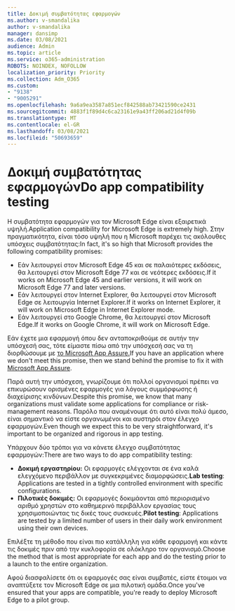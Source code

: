 ```yaml
---
title: Δοκιμή συμβατότητας εφαρμογών
ms.author: v-smandalika
author: v-smandalika
manager: dansimp
ms.date: 03/08/2021
audience: Admin
ms.topic: article
ms.service: o365-administration
ROBOTS: NOINDEX, NOFOLLOW
localization_priority: Priority
ms.collection: Adm_O365
ms.custom:
- "9138"
- "9005291"
ms.openlocfilehash: 9a6a9ea3587a851ecf842588ab73421590ce2431
ms.sourcegitcommit: 4883f1f89d4c6ca23161e9a43ff206ad21d4f09b
ms.translationtype: MT
ms.contentlocale: el-GR
ms.lasthandoff: 03/08/2021
ms.locfileid: "50693659"
---
```

# <a name="do-app-compatibility-testing"></a><span data-ttu-id="034aa-102">Δοκιμή συμβατότητας εφαρμογών</span><span class="sxs-lookup"><span data-stu-id="034aa-102">Do app compatibility testing</span></span>

<span data-ttu-id="034aa-103">Η συμβατότητα εφαρμογών για τον Microsoft Edge είναι εξαιρετικά υψηλή.</span><span class="sxs-lookup"><span data-stu-id="034aa-103">Application compatibility for Microsoft Edge is extremely high.</span></span> <span data-ttu-id="034aa-104">Στην πραγματικότητα, είναι τόσο υψηλή που η Microsoft παρέχει τις ακόλουθες υπόσχεις συμβατότητας:</span><span class="sxs-lookup"><span data-stu-id="034aa-104">In fact, it's so high that Microsoft provides the following compatibility promises:</span></span>
- <span data-ttu-id="034aa-105">Εάν λειτουργεί στον Microsoft Edge 45 και σε παλαιότερες εκδόσεις, θα λειτουργεί στον Microsoft Edge 77 και σε νεότερες εκδόσεις.</span><span class="sxs-lookup"><span data-stu-id="034aa-105">If it works on Microsoft Edge 45 and earlier versions, it will work on Microsoft Edge 77 and later versions.</span></span>
- <span data-ttu-id="034aa-106">Εάν λειτουργεί στον Internet Explorer, θα λειτουργεί στον Microsoft Edge σε λειτουργία Internet Explorer.</span><span class="sxs-lookup"><span data-stu-id="034aa-106">If it works on Internet Explorer, it will work on Microsoft Edge in Internet Explorer mode.</span></span>
- <span data-ttu-id="034aa-107">Εάν λειτουργεί στο Google Chrome, θα λειτουργεί στον Microsoft Edge.</span><span class="sxs-lookup"><span data-stu-id="034aa-107">If it works on Google Chrome, it will work on Microsoft Edge.</span></span>

<span data-ttu-id="034aa-108">Εάν έχετε μια εφαρμογή όπου δεν ανταποκριθούμε σε αυτήν την υπόσχεσή σας, τότε είμαστε πίσω από την υπόσχεσή σας να τη διορθώσουμε με [το Microsoft App Assure.](https://www.microsoft.com/fasttrack/microsoft-365/app-assure)</span><span class="sxs-lookup"><span data-stu-id="034aa-108">If you have an application where we don't meet this promise, then we stand behind the promise to fix it with [Microsoft App Assure](https://www.microsoft.com/fasttrack/microsoft-365/app-assure).</span></span>

<span data-ttu-id="034aa-109">Παρά αυτή την υπόσχεση, γνωρίζουμε ότι πολλοί οργανισμοί πρέπει να επικυρώσουν ορισμένες εφαρμογές για λόγους συμμόρφωσης ή διαχείρισης κινδύνων.</span><span class="sxs-lookup"><span data-stu-id="034aa-109">Despite this promise, we know that many organizations must validate some applications for compliance or risk-management reasons.</span></span> <span data-ttu-id="034aa-110">Παρόλο που αναμένουμε ότι αυτό είναι πολύ άμεσο, είναι σημαντικό να είστε οργανωμένοι και αυστηρόι στον έλεγχο εφαρμογών.</span><span class="sxs-lookup"><span data-stu-id="034aa-110">Even though we expect this to be very straightforward, it's important to be organized and rigorous in app testing.</span></span>

<span data-ttu-id="034aa-111">Υπάρχουν δύο τρόποι για να κάνετε έλεγχο συμβατότητας εφαρμογών:</span><span class="sxs-lookup"><span data-stu-id="034aa-111">There are two ways to do app compatibility testing:</span></span>

- <span data-ttu-id="034aa-112">**Δοκιμή εργαστηρίου:** Οι εφαρμογές ελέγχονται σε ένα καλά ελεγχόμενο περιβάλλον με συγκεκριμένες διαμορφώσεις.</span><span class="sxs-lookup"><span data-stu-id="034aa-112">**Lab testing**: Applications are tested in a tightly controlled environment with specific configurations.</span></span>
- <span data-ttu-id="034aa-113">**Πιλοτικές δοκιμές:** Οι εφαρμογές δοκιμάονται από περιορισμένο αριθμό χρηστών στο καθημερινό περιβάλλον εργασίας τους χρησιμοποιώντας τις δικές τους συσκευές.</span><span class="sxs-lookup"><span data-stu-id="034aa-113">**Pilot testing**: Applications are tested by a limited number of users in their daily work environment using their own devices.</span></span>

<span data-ttu-id="034aa-114">Επιλέξτε τη μέθοδο που είναι πιο κατάλληλη για κάθε εφαρμογή και κάντε τις δοκιμές πριν από την κυκλοφορία σε ολόκληρο τον οργανισμό.</span><span class="sxs-lookup"><span data-stu-id="034aa-114">Choose the method that is most appropriate for each app and do the testing prior to a launch to the entire organization.</span></span>

<span data-ttu-id="034aa-115">Αφού διασφαλίσετε ότι οι εφαρμογές σας είναι συμβατές, είστε έτοιμοι να αναπτύξετε τον Microsoft Edge σε μια πιλοτική ομάδα.</span><span class="sxs-lookup"><span data-stu-id="034aa-115">Once you've ensured that your apps are compatible, you're ready to deploy Microsoft Edge to a pilot group.</span></span>
